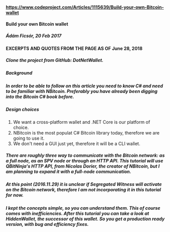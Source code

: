 #### https://www.codeproject.com/Articles/1115639/Build-your-own-Bitcoin-wallet
#### Build your own Bitcoin wallet
##### Ádám Ficsór, 20 Feb 2017

#### EXCERPTS AND QUOTES FROM THE PAGE AS OF June 28, 2018

##### Clone the project from GitHub: DotNetWallet.

#####  Background
##### In order to be able to follow on this article you need to know C# and need to be familiar with NBitcoin. Preferably you have already been digging into the Bitcoin C# book before.

#####  Design choices
1. We want a cross-platform wallet and .NET Core is our platform of choice.  
1. NBitcoin is the most populat C# Bitcoin library today, therefore we are going to use it.
1. We don't need a GUI just yet, therefore it will be a CLI wallet.

#####  There are roughly three way to communicate with the Bitcoin network: as a full node, as an SPV node or through an HTTP API.  This tutorial will use QBitNinja's HTTP API, from Nicolas Dorier, the creator of NBitcoin, but I am planning to expand it with a full-node communication.

#####  At this point (2016.11.29) it is unclear if Segregated Witness will activate on the Bitcoin network, therefore I am not incorporating it in this tutorial for now.

#####  I kept the concepts simple, so you can understand them. This of course comes with inefficiencies. After this tutorial you can take a look at HiddenWallet, the successor of this wallet. So you get a production ready version, with bug and efficiency fixes.

